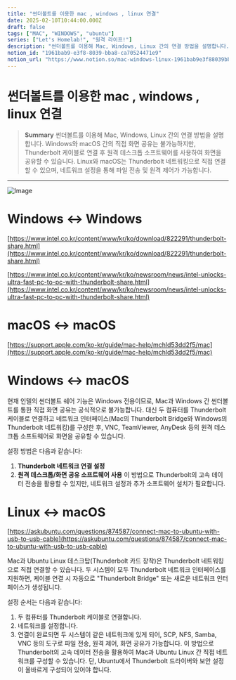 ```yaml
---
title: "썬더볼트를 이용한 mac , windows , linux 연결"
date: 2025-02-10T10:44:00.000Z
draft: false
tags: ["MAC", "WINDOWS", "ubuntu"]
series: ["Let's Homelab!", "원격 라이프!"]
description: "썬더볼트를 이용해 Mac, Windows, Linux 간의 연결 방법을 설명합니다. Windows와 macOS 간의 직접 화면 공유는 불가능하지만, Thunderbolt 케이블로 연결 후 원격 데스크톱 소프트웨어를 사용하여 화면을 공유할 수 있습니다. Linux와 macOS는 Thunderbolt 네트워킹으로 직접 연결할 수 있으며, 네트워크 설정을 통해 파일 전송 및 원격 제어가 가능합니다."
notion_id: "1961bab9-e3f8-8039-bba8-ca70524471e9"
notion_url: "https://www.notion.so/mac-windows-linux-1961bab9e3f88039bba8ca70524471e9"
---
```


# 썬더볼트를 이용한 mac , windows , linux 연결

> **Summary**
> 썬더볼트를 이용해 Mac, Windows, Linux 간의 연결 방법을 설명합니다. Windows와 macOS 간의 직접 화면 공유는 불가능하지만, Thunderbolt 케이블로 연결 후 원격 데스크톱 소프트웨어를 사용하여 화면을 공유할 수 있습니다. Linux와 macOS는 Thunderbolt 네트워킹으로 직접 연결할 수 있으며, 네트워크 설정을 통해 파일 전송 및 원격 제어가 가능합니다.

---

![Image](https://prod-files-secure.s3.us-west-2.amazonaws.com/09ccd4d5-876c-4bba-bbdf-cc77a0a11257/662ac2da-9af5-417d-81a8-a8e840d1e5cb/image.png?X-Amz-Algorithm=AWS4-HMAC-SHA256&X-Amz-Content-Sha256=UNSIGNED-PAYLOAD&X-Amz-Credential=ASIAZI2LB466RPFX56N2%2F20250724%2Fus-west-2%2Fs3%2Faws4_request&X-Amz-Date=20250724T080743Z&X-Amz-Expires=3600&X-Amz-Security-Token=IQoJb3JpZ2luX2VjEAAaCXVzLXdlc3QtMiJIMEYCIQDE%2FdDV9f2%2F4VShXvRB9sL5%2FTDdSuk%2BGuqIAemx4v%2BhqQIhALYduaiVAPhnKvqwx%2F8ARSat%2FnWHPRCGvzxdEtRZ9t%2B%2BKv8DCCkQABoMNjM3NDIzMTgzODA1IgxL9%2B9qBGg9fr00HCQq3AMLhVqUM%2B4H8ykVbqCfGykgK5lnU0w3%2Bto%2F66SqI7aLpUh7akVJp3EBIgd1YoA1dcZ6J7ikn%2BNJzn1sTpt419CzjgmJ1HJ55Qv2PWCK7NMudMfwHKbAD5I59qGDhVh1%2FpQMhdsY8a%2F1kRwQVgRmXCXnGtBV%2BZ%2FJlIiVEV4MELwQPx4YVmazI8eBuamZ5INS1WXIbMA7klhVqmqTEhDNzecUVyk56oIieKXbim98TVKVSPZ8QCA9qW2knGD6fNwearwdzGpOJX1UShCAnRccNpdYh8R5EclrLeMevL3QuxNqm6bRf1ogeLfWE%2FSuc3eskquQEk4Pp3hCIW6w4XrGBqGnWYuSG0DjRUNa60EwTfg88irygczEldNXToDlj2OdAw3Wdx6wD71KL1vX6ZgjQ6mXoccdLv%2F58ZiM3CEw107JtzbmKqoaLAtbg4q2Wv3Wrs9aQQIvfmMWE6Nn1hi6MM7rNGEskeBWkPW6pp4nH8cnx8KAw83Weknp7r0VeUs7IREgVNvXnETRzFGagAHrUAdPK1ZtUX8vL0aBhqGqtrz2LmIyaezMUPQjX0UWTb0su3uyloXcpkZcvCJ0cAp1I2tOjv67gaa8296ipOTm1pw%2BDj6t1%2Bsuw1ja94H2xjDJz4fEBjqkAbEz%2FY9CzMa6R%2F5SrR43rQ9Dsg%2Ft%2FfldGSZokSWJNSuhsbUNcL%2FH2Hm34AC5lRn5z0t%2Ff9I325AsIAXay5EV1NJBxC1CT%2BG%2B0a3hyA2gM9atxN4Y3l9ZS4dMDa%2BRf0JArelzGDlsF4cqAx8SK10VMK4PMGKpJBA58IAscEOWT70g%2B92upTKM8rPwrMt646drmRbl8sbo1BrOU0g51FcZ1SiFBvk9&X-Amz-Signature=8915add300234e6bee25695d7b89faf69ef5dbf2fa5583932793a9de4c37f78b&X-Amz-SignedHeaders=host&x-amz-checksum-mode=ENABLED&x-id=GetObject)

# Windows ↔ Windows

[https://www.intel.co.kr/content/www/kr/ko/download/822291/thunderbolt-share.html](https://www.intel.co.kr/content/www/kr/ko/download/822291/thunderbolt-share.html)

[https://www.intel.co.kr/content/www/kr/ko/newsroom/news/intel-unlocks-ultra-fast-pc-to-pc-with-thunderbolt-share.html](https://www.intel.co.kr/content/www/kr/ko/newsroom/news/intel-unlocks-ultra-fast-pc-to-pc-with-thunderbolt-share.html)

# macOS ↔ macOS

[https://support.apple.com/ko-kr/guide/mac-help/mchld53dd2f5/mac](https://support.apple.com/ko-kr/guide/mac-help/mchld53dd2f5/mac)

# Windows ↔ macOS

현재 인텔의 썬더볼트 쉐어 기능은 Windows 전용이므로, Mac과 Windows 간 썬더볼트를 통한 직접 화면 공유는 공식적으로 불가능합니다. 대신 두 컴퓨터를 Thunderbolt 케이블로 연결하고 네트워크 인터페이스(Mac의 Thunderbolt Bridge와 Windows의 Thunderbolt 네트워킹)를 구성한 후, VNC, TeamViewer, AnyDesk 등의 원격 데스크톱 소프트웨어로 화면을 공유할 수 있습니다.

설정 방법은 다음과 같습니다:

1. **Thunderbolt 네트워크 연결 설정**
1. **원격 데스크톱/화면 공유 소프트웨어 사용**
이 방법으로 Thunderbolt의 고속 데이터 전송을 활용할 수 있지만, 네트워크 설정과 추가 소프트웨어 설치가 필요합니다.

# Linux ↔ macOS

[https://askubuntu.com/questions/874587/connect-mac-to-ubuntu-with-usb-to-usb-cable](https://askubuntu.com/questions/874587/connect-mac-to-ubuntu-with-usb-to-usb-cable)

Mac과 Ubuntu Linux 데스크탑(Thunderbolt 카드 장착)은 Thunderbolt 네트워킹으로 직접 연결할 수 있습니다. 두 시스템이 모두 Thunderbolt 네트워크 인터페이스를 지원하면, 케이블 연결 시 자동으로 "Thunderbolt Bridge" 또는 새로운 네트워크 인터페이스가 생성됩니다.

설정 순서는 다음과 같습니다:

1. 두 컴퓨터를 Thunderbolt 케이블로 연결합니다.
1. 네트워크를 설정합니다.
1. 연결이 완료되면 두 시스템이 같은 네트워크에 있게 되어, SCP, NFS, Samba, VNC 등의 도구로 파일 전송, 원격 제어, 화면 공유가 가능합니다.
이 방법으로 Thunderbolt의 고속 데이터 전송을 활용하여 Mac과 Ubuntu Linux 간 직접 네트워크를 구성할 수 있습니다. 단, Ubuntu에서 Thunderbolt 드라이버와 보안 설정이 올바르게 구성되어 있어야 합니다.

